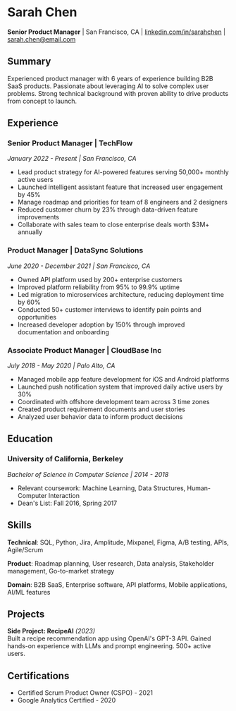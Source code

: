 # Sarah Chen
**Senior Product Manager** | San Francisco, CA | [linkedin.com/in/sarahchen](#) | [sarah.chen@email.com](#)

## Summary
Experienced product manager with 6 years of experience building B2B SaaS products. Passionate about leveraging AI to solve complex user problems. Strong technical background with proven ability to drive products from concept to launch.

## Experience

### Senior Product Manager | TechFlow
*January 2022 - Present | San Francisco, CA*

- Lead product strategy for AI-powered features serving 50,000+ monthly active users
- Launched intelligent assistant feature that increased user engagement by 45%
- Manage roadmap and priorities for team of 8 engineers and 2 designers
- Reduced customer churn by 23% through data-driven feature improvements
- Collaborate with sales team to close enterprise deals worth $3M+ annually

### Product Manager | DataSync Solutions  
*June 2020 - December 2021 | San Francisco, CA*

- Owned API platform used by 200+ enterprise customers
- Improved platform reliability from 95% to 99.9% uptime
- Led migration to microservices architecture, reducing deployment time by 60%
- Conducted 50+ customer interviews to identify pain points and opportunities
- Increased developer adoption by 150% through improved documentation and onboarding

### Associate Product Manager | CloudBase Inc
*July 2018 - May 2020 | Palo Alto, CA*

- Managed mobile app feature development for iOS and Android platforms
- Launched push notification system that improved daily active users by 30%
- Coordinated with offshore development team across 3 time zones
- Created product requirement documents and user stories
- Analyzed user behavior data to inform product decisions

## Education

### University of California, Berkeley
*Bachelor of Science in Computer Science | 2014 - 2018*
- Relevant coursework: Machine Learning, Data Structures, Human-Computer Interaction
- Dean's List: Fall 2016, Spring 2017

## Skills

**Technical**: SQL, Python, Jira, Amplitude, Mixpanel, Figma, A/B testing, APIs, Agile/Scrum

**Product**: Roadmap planning, User research, Data analysis, Stakeholder management, Go-to-market strategy

**Domain**: B2B SaaS, Enterprise software, API platforms, Mobile applications, AI/ML features

## Projects

**Side Project: RecipeAI** *(2023)*  
Built a recipe recommendation app using OpenAI's GPT-3 API. Gained hands-on experience with LLMs and prompt engineering. 500+ active users.

## Certifications
- Certified Scrum Product Owner (CSPO) - 2021
- Google Analytics Certified - 2020 